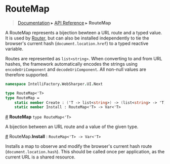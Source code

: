 # RouteMap
> [Documentation](../README.md) ▸ [API Reference](API.md) ▸ **RouteMap**

A RouteMap represents a bijection bewteen a URL route and a typed value.
It is used by [Router](Router.md), but can also be installed independently
to tie the browser's current hash (`document.location.href`) to a typed reactive
variable.

Routes are represented as `list<string>`.  When converting to and from URL hashes,
the framework automatically encodes the strings using `encodeUriComponent`
and `decodeUriComponent`.  All non-null values are therefore supported.

```fsharp
namespace IntelliFactory.WebSharper.UI.Next

type RouteMap<'T>
type RouteMap =
    static member Create : ('T -> list<string>) -> (list<string> -> 'T) -> RouteMap<'T>
    static member Install : RouteMap<'T> -> Var<'T>
```

<a href="#RouteMap" name="RouteMap">#</a> **RouteMap** `type RouteMap<'T>`

A bijection between an URL route and a value of the given type.

<a href="#Install" name="Install">#</a> RouteMap.**Install** : `RouteMap<'T> -> Var<'T>`

Installs a map to observe and modify the browser's current hash route (`document.location.hash`).
This should be called once per application, as the current URL is a shared resource.

